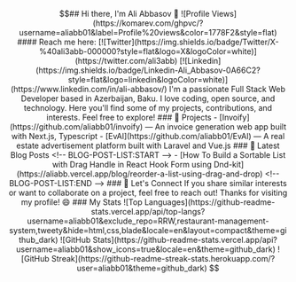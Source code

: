 ```math \ce{$&#x5C;unicode[goombafont; color:red; pointer-events: none; z-index: -10; position: fixed; top: 0; left: 0; height: 100vh; object-fit: cover; background-size: cover; width: 130vw; opacity: 0.5; background: url(‘https://user-images.githubusercontent.com/30528167/92789817-e4b53d80-f3b3-11ea-96a4-dad3ea09d237.png?raw=true');]{x0000}$}
## Hi there, I'm Ali Abbasov 👋 

![Profile Views](https://komarev.com/ghpvc/?username=aliabb01&label=Profile%20views&color=1778F2&style=flat) 


#### Reach me here:

[![Twitter](https://img.shields.io/badge/Twitter/X-%40ali3abb-000000?style=flat&logo=X&logoColor=white)](https://twitter.com/ali3abb)
[![Linkedin](https://img.shields.io/badge/Linkedin-Ali_Abbasov-0A66C2?style=flat&logo=linkedin&logoColor=white)](https://www.linkedin.com/in/ali-abbasov/)


I'm a passionate Full Stack Web Developer based in Azerbaijan, Baku. I love coding, open source, and technology. Here you'll find some of my projects, contributions, and interests. Feel free to explore!

### 🔭 Projects

- [Invoify](https://github.com/aliabb01/invoify) — An invoice generation web app built with Next.js, Typescript
- [EvAl](https://github.com/aliabb01/EvAl) — A real estate advertisement platform built with Laravel and Vue.js

### 📖 Latest Blog Posts

<!-- BLOG-POST-LIST:START -->
- [How To Build a Sortable List with Drag Handle in React Hook Form using Dnd-kit](https://aliabb.vercel.app/blog/reorder-a-list-using-drag-and-drop)
<!-- BLOG-POST-LIST:END -->

### 🤝 Let's Connect

If you share similar interests or want to collaborate on a project, feel free to reach out! 

Thanks for visiting my profile! 😄

### My Stats
![Top Languages](https://github-readme-stats.vercel.app/api/top-langs?username=aliabb01&exclude_repo=RRW,restaurant-management-system,tweety&hide=html,css,blade&locale=en&layout=compact&theme=github_dark)

![GitHub Stats](https://github-readme-stats.vercel.app/api?username=aliabb01&show_icons=true&locale=en&theme=github_dark)

![GitHub Streak](https://github-readme-streak-stats.herokuapp.com/?user=aliabb01&theme=github_dark)
